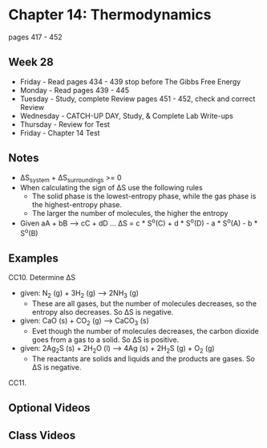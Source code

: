 # Chapter 14: Thermodynamics

pages 417 - 452

## Week 28

- Friday - Read pages 434 - 439 stop before The Gibbs Free Energy 
- Monday - Read pages 439 - 445
- Tuesday - Study, complete Review pages 451 - 452, check and correct Review
- Wednesday - CATCH-UP DAY, Study, & Complete Lab Write-ups
- Thursday - Review for Test
- Friday - Chapter 14 Test

## Notes

- &#916;S<sub>system</sub> + &#916;S<sub>surroundings</sub> >= 0
- When calculating the sign of &#916;S use the following rules
  - The solid phase is the lowest-entropy phase, while the gas phase is the highest-entropy phase.
  - The larger the number of molecules, the higher the entropy
- Given aA + bB --> cC + dD ... &#916;S = c * S<sup>o</sup>(C) + d * S<sup>o</sup>(D) - a * S<sup>o</sup>(A) - b * S<sup>o</sup>(B)

## Examples

CC10. Determine &#916;S
- given: N<sub>2</sub> (g) + 3H<sub>2</sub> (g) --> 2NH<sub>3</sub> (g)
  - These are all gases, but the number of molecules decreases, so the entropy also decreases. So &#916;S is negative.
- given: CaO (s) + CO<sub>2</sub> (g) --> CaCO<sub>3</sub> (s)
  - Evet though the number of molecules decreases, the carbon dioxide goes from a gas to a solid. So &#916;S is positive.
- given: 2Ag<sub>2</sub>S (s) + 2H<sub>2</sub>O (l) --> 4Ag (s) + 2H<sub>2</sub>S (g) + O<sub>2</sub> (g)
  - The reactants are solids and liquids and the products are gases. So &#916;S is negative.
  
CC11. 

## Optional Videos


## Class Videos



